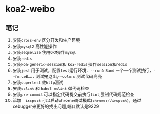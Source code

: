 # koa2-weibo

## 笔记

1. 安装`cross-env` 区分开发和生产环境
2. 安装`mysql2` 高性能操作
3. 安装`sequelize` 使用`ORM`操作`mysql`
4. 安装`redis`
5. 安装`koa-generic-session`和 `koa-redis` 操作`session`和`redis`
6. 安装`jest` 用于测试，配置`test`运行环境，`--runInBand` 一个一个测试执行，`--forceExit` 测试完退出,`--colors` 测试代码高亮
7. 安装`supertest` 做`http`测试
8. 安装`eslint` 和 `babel-eslint` 做代码检查
9. 安装`pre-commit` 可以指定代码提交前执行`lint`,强制代码规范检查
10. 添加`--inspect` 可以启动chrome调试模式(`chrome://inspect`)，通过debugger来更好的找出问题,端口默认是9229